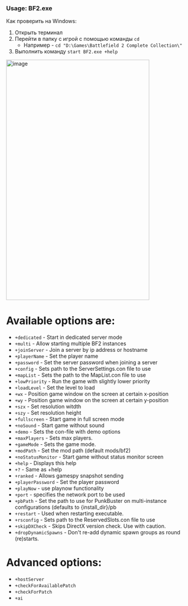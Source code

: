 ### Usage: BF2.exe <options>

Как проверить на Windows:
1. Открыть терминал
2. Перейти в папку с игрой с помощью команды `cd`
    - Например - `cd "D:\Games\Battlefield 2 Complete Collection\"`
3. Выполнить команду `start BF2.exe +help`

<img width="387" height="649" alt="image" src="https://github.com/user-attachments/assets/f74704f7-63b0-416c-9cef-96e95899e67d" />

# Available options are:
- `+dedicated`  -  Start in dedicated server mode
- `+multi`  -  Allow starting multiple BF2 instances
- `+joinServer`  -  Join a server by ip address or hostname
- `+playerName`  -  Set the player name
- `+password`  -  Set the server password when joining a server
- `+config`  -  Sets path to the ServerSettings.con file to use
- `+mapList`  -  Sets the path to the MapList.con file to use
- `+lowPriority`  -  Run the game with slightly lower priority
- `+loadLevel`  -  Set the level to load
- `+wx`  -  Position game window on the screen at certain x-position
- `+wy`  -  Position game window on the screen at certain y-position
- `+szx`  -  Set resolution witdth
- `+szy`  -  Set resolution height
- `+fullscreen`  -  Start game in full screen mode
- `+noSound`  -  Start game without sound
- `+demo`  -  Sets the con-file with demo options
- `+maxPlayers`  -  Sets max players.
- `+gameMode`  -  Sets the game mode.
- `+modPath`  -  Set the mod path (default mods/bf2)
- `+noStatusMonitor`  -  Start game without status monitor screen
- `+help`  -  Displays this help
- `+?`  -  Same as +help
- `+ranked`  -  Allows gamespy snapshot sending
- `+playerPassword`  -  Set the player password
- `+playNow`  -  use playnow functionality
- `+port`  -  specifies the network port to be used
- `+pbPath`  -  Set the path to use for PunkBuster on multi-instance configurations (defaults to {install_dir}/pb
- `+restart`  -  Used when restarting executable.
- `+rsconfig`  -  Sets path to the ReservedSlots.con file to use
- `+skipDXCheck`  -  Skips DirectX version check. Use with caution.
- `+dropDynamicSpawns`  -  Don't re-add dynamic spawn groups as round (re)starts.

# Advanced options:
- `+hostServer`
- `+checkForAvailablePatch`
- `+checkForPatch`
- `+ai`
